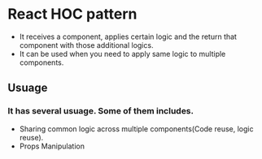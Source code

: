 # React HOC pattern

- It receives a component, applies certain logic and the return that component with those additional logics.
- It can be used when you need to apply same logic to multiple components.


## Usuage
### It has several usuage. Some of them includes.
- Sharing common logic across multiple components(Code reuse, logic reuse).
- Props Manipulation